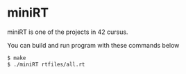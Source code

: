 # miniRT

miniRT is one of the projects in 42 cursus.

You can build and run program with these commands below

```bash
$ make
$ ./miniRT rtfiles/all.rt
```
